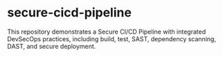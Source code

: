 # secure-cicd-pipeline
This repository demonstrates a Secure CI/CD Pipeline with integrated DevSecOps practices, including build, test, SAST, dependency scanning, DAST, and secure deployment.
